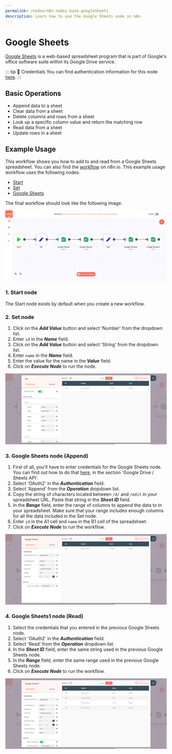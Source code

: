 ```yaml
---
permalink: /nodes/n8n-nodes-base.googleSheets
description: Learn how to use the Google Sheets node in n8n
---
```


# Google Sheets

[Google Sheets](https://www.google.com/sheets) is a web-based spreadsheet program that is part of Google's office software  suite within its Google Drive service.

::: tip 🔑 Credentials
You can find authentication information for this node [here](../../../credentials/Google/README.md).
:::

## Basic Operations

- Append data to a sheet
- Clear data from a sheet
- Delete columns and rows from a sheet
- Look up a specific column value and return the matching row
- Read data from a sheet
- Update rows in a sheet

## Example Usage

This workflow shows you how to add to and read from a Google Sheets spreadsheet. You can also find the [workflow](https://n8n.io/workflows/600) on n8n.io. This example usage workflow uses the following nodes.
- [Start](../../core-nodes/Start/README.md)
- [Set](../../core-nodes/Set/README.md)
- [Google Sheets]()

The final workflow should look like the following image.

![A workflow with the Google Sheets node](./workflow.png)

### 1. Start node

The Start node exists by default when you create a new workflow.


### 2. Set node

1. Click on the ***Add Value*** button and select 'Number' from the dropdown list.
2. Enter `id` in the ***Name*** field.
3. Click on the ***Add Value*** button and select 'String' from the dropdown list.
4. Enter `name` in the ***Name*** field.
5. Enter the value for the name in the ***Value*** field.
6. Click on ***Execute Node*** to run the node.

![Using the Set node to set data to be inserted by the Google Sheets node](./Set_node.png)


### 3. Google Sheets node (Append)

1. First of all, you'll have to enter credentials for the Google Sheets node. You can find out how to do that [here](../../../credentials/Google/README.md), in the section 'Google Drive / Sheets API'.
2. Select 'OAuth2' in the ***Authentication*** field.
3. Select 'Append' from the ***Operation*** dropdown list.
4. Copy the string of characters located between `/d/` and `/edit` in your spreadsheet URL. Paste that string in the ***Sheet ID*** field.
5. In the ***Range*** field, enter the range of columns to append the data to in your spreadsheet. Make sure that your range includes enough columns for all the data included in the Set node.
6. Enter `id` in the A1 cell and `name` in the B1 cell  of the spreadsheet.
7. Click on ***Execute Node*** to run the workflow.

![Using the Google Sheets node to insert data into a Google Sheets spreadsheet](./GoogleSheets_node.png)


### 4. Google Sheets1 node (Read)

1. Select the credentials that you entered in the previous Google Sheets node.
2. Select 'OAuth2' in the ***Authentication*** field.
3. Select 'Read' from the ***Operation*** dropdown list.
4. In the ***Sheet ID*** field, enter the same string used in the previous Google Sheets node.
5. In the ***Range*** field, enter the same range used in the previous Google Sheets node.
6. Click on ***Execute Node*** to run the workflow.

![Using the Google Sheets node to read data from a Google Sheets spreadsheet](./GoogleSheets1_node.png)
